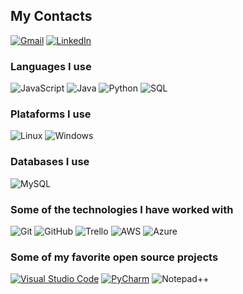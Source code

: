 ## My Contacts
[![Gmail](https://img.shields.io/badge/-GMAIL-D14836?style=for-the-badge&logo=gmail&logoColor=white)](mailto:thiagolozano58@gmail.com)
[![LinkedIn](https://img.shields.io/badge/-LINKEDIN-0077B5?style=for-the-badge&logo=linkedin&logoColor=white)](https://www.linkedin.com/in/thiago-lozano-a88055174/)

### Languages I use
![JavaScript](https://img.shields.io/badge/-JavaScript-222222?style=flat&logo=javascript)
![Java](https://img.shields.io/badge/-Java-222222?style=flat&logo=java&logoColor=F05032)
![Python](https://img.shields.io/badge/-Python-222222?style=flat&logo=python)
![SQL](https://img.shields.io/badge/-SQL-222222?style=flat&logo=postgresql)

### Plataforms I use
![Linux](https://img.shields.io/badge/-Linux-222222?style=flat&logo=linux&logoColor=white)
![Windows](https://img.shields.io/badge/-Windows-222222?style=flat&logo=windows&logoColor=blue)

### Databases I use
![MySQL](https://img.shields.io/badge/-MySQL-222222?style=flat-square&logo=mysql&logoColor=white)

### Some of the technologies I have worked with
![Git](https://img.shields.io/badge/-Git-222222?style=flat&logo=git&logoColor=F05032)
![GitHub](https://img.shields.io/badge/-GitHub-222222?style=flat&logo=github&logoColor=white)
![Trello](https://img.shields.io/badge/-Trello-222222?style=flat&logo=trello&logoColor=007ACC)
![AWS](https://img.shields.io/badge/-AWS-222222?style=flat&logo=amazon&logoColor=yellow)
![Azure](https://img.shields.io/badge/-AZURE-222222?style=flat&logo=microsoft&logoColor=blue)

### Some of my favorite open source projects
[![Visual Studio Code](https://img.shields.io/badge/-VSCode-222222?style=flat&logo=visual-studio-code&logoColor=007ACC)](https://github.com/microsoft/vscode)
[![PyCharm](https://img.shields.io/badge/-PyCharm-222222?style=flat&logo=pycharm)](https://www.jetbrains.com/pt-br/pycharm/download/#section=windows)
![Notepad++](https://img.shields.io/badge/-Notepad++-222222?style=flat&logo=notepad)

